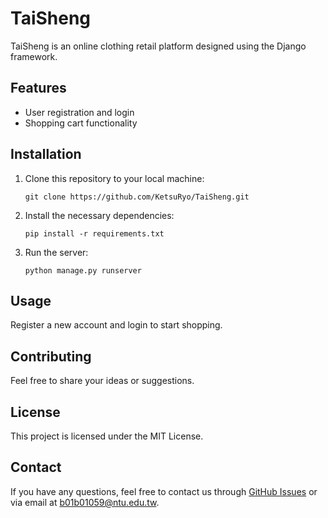 # TaiSheng

TaiSheng is an online clothing retail platform designed using the Django framework.

## Features

- User registration and login
- Shopping cart functionality

## Installation

1. Clone this repository to your local machine:
   ```
   git clone https://github.com/KetsuRyo/TaiSheng.git
   ```
2. Install the necessary dependencies:
   ```
   pip install -r requirements.txt
   ```
3. Run the server:
   ```
   python manage.py runserver
   ```

## Usage

Register a new account and login to start shopping.

## Contributing

Feel free to share your ideas or suggestions.

## License

This project is licensed under the MIT License.

## Contact

If you have any questions, feel free to contact us through [GitHub Issues](https://github.com/KetsuRyo/TaiSheng/issues) or via email at b01b01059@ntu.edu.tw.
